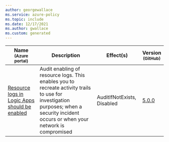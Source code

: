 ```yaml
---
author: georgewallace
ms.service: azure-policy
ms.topic: include
ms.date: 12/17/2021
ms.author: gwallace
ms.custom: generated
---
```


|Name<br /><sub>(Azure portal)</sub> |Description |Effect(s) |Version<br /><sub>(GitHub)</sub> |
|---|---|---|---|
|[Resource logs in Logic Apps should be enabled](https://portal.azure.com/#blade/Microsoft_Azure_Policy/PolicyDetailBlade/definitionId/%2Fproviders%2FMicrosoft.Authorization%2FpolicyDefinitions%2F34f95f76-5386-4de7-b824-0d8478470c9d) |Audit enabling of resource logs. This enables you to recreate activity trails to use for investigation purposes; when a security incident occurs or when your network is compromised |AuditIfNotExists, Disabled |[5.0.0](https://github.com/Azure/azure-policy/blob/master/built-in-policies/policyDefinitions/Logic%20Apps/LogicApps_AuditDiagnosticLog_Audit.json) |
